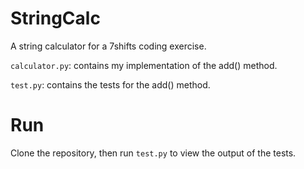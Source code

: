 # StringCalc
A string calculator for a 7shifts coding exercise.

`calculator.py`: contains my implementation of the add() method.

`test.py`: contains the tests for the add() method.

# Run
Clone the repository, then run `test.py` to view the output of the tests.
